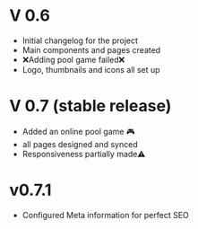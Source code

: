 # V 0.6

- Initial changelog for the project
- Main components and pages created
- ❌Adding pool game failed❌
- Logo, thumbnails and icons all set up

# V 0.7 (stable release)

- Added an online pool game 🎮
- all pages designed and synced
- Responsiveness partially made⚠️

# v0.7.1

- Configured Meta information for perfect SEO
